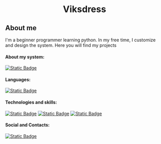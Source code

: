 # <p align="center">Viksdress</p>

## About me

I'm a beginner programmer learning python. In my free time, I customize and design the system. Here you will find my projects

#### About my system:
[![Static Badge](https://img.shields.io/badge/ArchLinux-191724?style=for-the-badge&logo=archlinux)](https://archlinux.org/)

#### Languages:

[![Static Badge](https://img.shields.io/badge/Python-191724?style=for-the-badge&logo=python)](https://www.python.org/)

#### Technologies and skills:

[![Static Badge](https://img.shields.io/badge/Linux-191724?style=for-the-badge&logo=linux)](https://www.linux.org/)
[![Static Badge](https://img.shields.io/badge/git-191724?style=for-the-badge&logo=git)](https://git-scm.com/)
[![Static Badge](https://img.shields.io/badge/html-191724?style=for-the-badge&logo=html5)](https://html.spec.whatwg.org/multipage/)

#### Social and Contacts:

[![Static Badge](https://img.shields.io/badge/telegram-191724?style=for-the-badge&logo=telegram)](https://t.me/viksdress)

